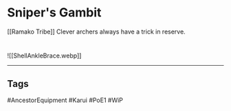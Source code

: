 # Sniper's Gambit
[[Ramako Tribe]]
Clever archers always have a trick in reserve.

#
![[ShellAnkleBrace.webp]]

---
## Tags
#AncestorEquipment
#Karui
#PoE1 
#WiP 